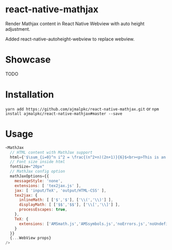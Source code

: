 # react-native-mathjax
Render Mathjax content in React Native Webview with auto height adjustment.

Added react-native-autoheight-webview to replace webview.

# Showcase
TODO

# Installation
`yarn add https://github.com/ajmalpkc/react-native-mathjax.git`
or
`npm install ajmalpkc/react-native-mathjax#master --save`

# Usage
```javascript
<MathJax
  // HTML content with MathJax support
  html={'$\sum_{i=0}^n i^2 = \frac{(n^2+n)(2n+1)}{6}$<br><p>This is an equation</p>'}
  // Font size inside html
  fontSize="20px"
  // MathJax config option
  mathJaxOptions={{
    messageStyle: 'none',
    extensions: [ 'tex2jax.js' ],
    jax: [ 'input/TeX', 'output/HTML-CSS' ],
    tex2jax: {
      inlineMath: [ ['$','$'], ['\\(','\\)'] ],
      displayMath: [ ['$$','$$'], ['\\[','\\]'] ],
      processEscapes: true,
    },
    TeX: {
      extensions: ['AMSmath.js','AMSsymbols.js','noErrors.js','noUndefined.js']
    }
  }}
  {...WebView props}
/>

```
